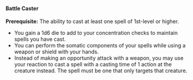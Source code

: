 #### Battle Caster

**Prerequisite:**
The ability to cast at least one spell of 1st-level or higher.

- You gain a 1d6 die to add to your concentration checks to maintain spells you have cast.
- You can perform the somatic components of your spells while using a weapon or shield with your hands.
- Instead of making an opportunity attack with a weapon, you may use your reaction to cast a spell with a casting time of 1 action at the creature instead.
  The spell must be one that only targets that creature.

